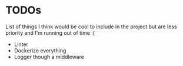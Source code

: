 # TODOs
 List of things I think would be cool to include in the project but are less priority and I'm running out of time :(

 - Linter
 - Dockerize everything
 - Logger though a middleware 